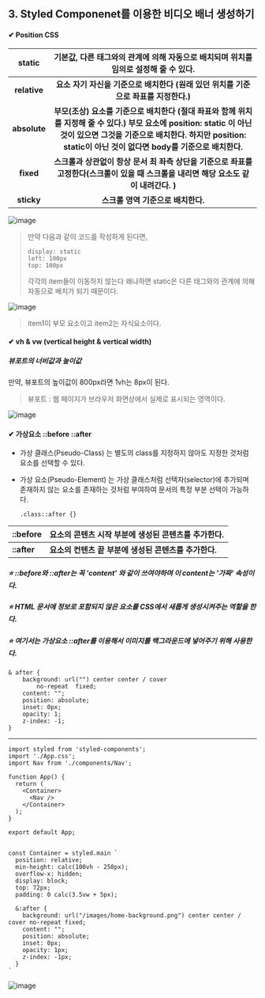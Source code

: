 ## 3. Styled Componenet를 이용한 비디오 배너 생성하기

#### ✔ Position  CSS

|    static    | 기본값, 다른 태그와의 관계에 의해 자동으로 배치되며 위치를 임의로 설정해 줄 수 있다. |
| :----------: | :----------------------------------------------------------: |
| **relative** | **요소 자기 자신을 기준으로 배치한다 (원래 있던 위치를 기준으로 좌표를 지정한다.)** |
| **absolute** | **부모(조상) 요소를 기준으로 배치한다 (절대 좌표와 함께 위치를 지정해 줄 수 있다.)  부모 요소에 position: static 이 아닌 것이 있으면 그것을 기준으로 배치한다. 하지만 position: static이 아닌 것이 없다면 body를 기준으로 배치한다.** |
|  **fixed**   | **스크롤과 상관없이 항상 문서 최 좌측 상단을 기준으로 좌표를 고정한다(스크롤이 있을 때 스크롤을 내리면 해당 요소도 같이 내려간다. )** |
|  **sticky**  |              **스크롤 영역 기준으로 배치한다.**              |

![image](https://user-images.githubusercontent.com/99783474/214045505-00508403-66b7-4f96-88ec-643dfaf8e15b.png)

> 만약 다음과 같이 코드를 작성하게 된다면, 
>
> ```
> display: static
> left: 100px
> top: 100px
> ```
>
> 각각의 item들이 이동하지 않는다 왜냐하면 static은 다른 태그와의 관계에 의해 자동으로 배치가 되기 때문이다. 



![image](https://user-images.githubusercontent.com/99783474/214045523-3632eb6b-dfe7-4f7e-8797-826e397e3763.png)

> item1이 부모 요소이고 item2는 자식요소이다. 



#### ✔ vh & vw (vertical height & vertical width)

##### 뷰포트의 너비값과 높이값

만약, 뷰포트의 높이값이 800px라면 1vh는 8px이 된다. 

> 뷰포트 : 웹 페이지가 브라우저 화면상에서 실제로 표시되는 영역이다. 

![image](https://user-images.githubusercontent.com/99783474/214045561-6d37a9dc-3ed5-4015-beb6-855acb96fcc3.png)



#### ✔ 가상요소 ::before ::after

* 가상 클래스(Pseudo-Class) 는 별도의 class를 지정하지 않아도 지정한 것처럼 요소를 선택할 수 있다. 

* 가상 요소(Pseudo-Element) 는 가상 클래스처럼 선택자(selector)에 추가되며 존재하지 않는 요소를 존재하는 것처럼 부여하여 문서의 특정 부분 선택이 가능하다. 

  ```
  .class::after {}
  ```

  

| ::before    | 요소의 콘텐츠 시작 부분에 생성된 콘텐츠를 추가한다.   |
| ----------- | ----------------------------------------------------- |
| **::after** | **요소의 컨텐츠 끝 부분에 생성된 콘텐츠를 추가한다.** |

##### ⭐ ::before와 ::after는 꼭 'content' 와 같이 쓰여야하며 이 content는 '가짜' 속성이다. 

##### ⭐ HTML 문서에 정보로 포함되지 않은 요소를 CSS에서 새롭게 생성시켜주는 역할을 한다. 

##### ⭐ 여기서는 가상요소 ::after를 이용해서 이미지를 백그라운드에 넣어주기 위해 사용한다. 

```
& after {
	background: url("") center center / cover
		no-repeat  fixed;
	content: "";
	position: absolute;
	inset: 0px;
	opacity: 1;
	z-index: -1;
}
```







---





```react
import styled from 'styled-components';
import './App.css';
import Nav from './components/Nav';

function App() {
  return (
    <Container>
      <Nav />
    </Container>
  );
}

export default App;


const Container = styled.main `
  position: relative;
  min-height: calc(100vh - 250px);
  overflow-x: hidden;
  display: block;
  top: 72px;
  padding: 0 calc(3.5vw + 5px);

  &:after {
    background: url("/images/home-background.png") center center / cover no-repeat fixed;
    content: "";
    position: absolute;
    inset: 0px;
    opacity: 1px;
    z-index: -1px;
  }
`
```

![image](https://user-images.githubusercontent.com/99783474/214045611-178e41f3-0d0b-414a-ac7c-4df37368352d.png)
